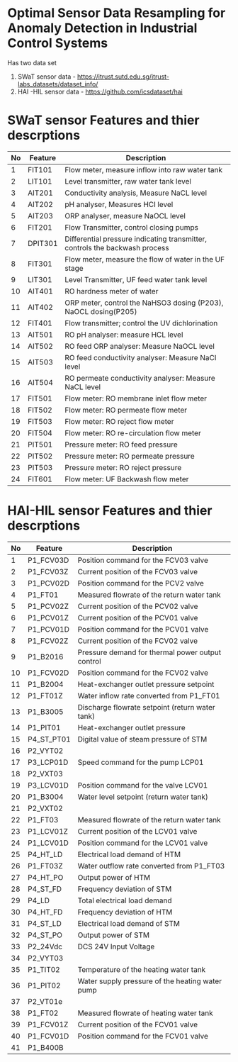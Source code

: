 # Optimal Sensor Data Resampling for Anomaly Detection in Industrial Control Systems  
Has two data set 
1. SWaT sensor data - https://itrust.sutd.edu.sg/itrust-labs_datasets/dataset_info/ 
2. HAI -HIL sensor data - https://github.com/icsdataset/hai 


# SWaT sensor Features and thier descrptions 

|No	|Feature |	Description|  
|----|------------|----------|
|1 |	FIT101 |	Flow meter, measure inflow into raw water tank|
|2|	LIT101|	Level transmitter, raw water tank level| 
|3|	AIT201|	Conductivity analysis, Measure NaCL level |
|4|	AIT202|	pH analyser, Measures HCI level |
|5|	AIT203| 	ORP analyser, measure NaOCL level |
|6|	FIT201|	Flow Transmitter, control closing pumps |
|7|	DPIT301|	Differential pressure indicating transmitter, controls the backwash process |
|8|	FIT301|	Flow meter, measure the flow of water in the UF stage | 
|9|	LIT301|	Level Transmitter, UF feed water tank level| 
|10|	AIT401|	RO hardness meter of water|
|11|	AIT402| 	ORP meter, control the NaHSO3 dosing (P203), NaOCL dosing(P205) |
|12|	FIT401|	Flow transmitter; control the UV dichlorination |
|13|	AIT501 |	RO pH analyser: measure HCL level |
|14|	AIT502 |	RO feed ORP analyser: Measure NaOCL level |
|15|	AIT503| 	RO feed conductivity analyser: Measure NaCl level|
|16	|AIT504 	|RO permeate conductivity analyser: Measure NaCL level |
|17|	FIT501|	Flow meter: RO membrane inlet flow meter |
|18|	FIT502 |	Flow meter: RO permeate flow meter |
|19|	FIT503| 	Flow meter: RO reject flow meter |
|20|	FIT504| 	Flow meter: RO re-circulation flow meter |
|21|	PIT501| 	Pressure meter: RO feed pressure |
|22|	PIT502| 	Pressure meter: RO permeate pressure |
|23|	PIT503| 	Pressure meter: RO reject pressure |
|24|	FIT601 	| Flow meter: UF Backwash flow meter |


# HAI-HIL sensor Features and thier descrptions  

|No	|Feature| 	Description|  
|----|------------|----------| 
|1|	P1_FCV03D|	Position command for the FCV03 valve | 
|2|	P1_FCV03Z| 	Current position of the FCV03 valve |
|3	|P1_PCV02D 	|Position command for the PCV2 valve |
|4	|P1_FT01 	|Measured flowrate of the return water tank |
|5	|P1_PCV02Z 	|Current position of the PCV02 valve |
|6	|P1_PCV01Z 	|Current position of the PCV01 valve |
|7	|P1_PCV01D 	|Position command for the PCV01 valve |
|8	|P1_FCV02Z 	|Current position of the FCV02 valve |
|9	|P1_B2016 	|Pressure demand for thermal power output control |
|10	|P1_FCV02D 	|Position command for the FCV02 valve| 
|11	|P1_B2004 	|Heat-exchanger outlet pressure setpoint |
|12	|P1_FT01Z 	|Water inflow rate converted from P1_FT01| 
|13	|P1_B3005 	|Discharge flowrate setpoint (return water tank) | 
|14	|P1_PIT01 	|Heat-exchanger outlet pressure| 
|15	|P4_ST_PT01 	|Digital value of steam pressure of STM| 
|16	|P2_VYT02|     | 	
|17|	P3_LCP01D| 	Speed command for the pump LCP01|
|18|	P2_VXT03| 	|
|19|	P3_LCV01D| 	Position command for the valve LCV01 | 
|20|	P1_B3004| 	Water level setpoint (return water tank)|
|21|	P2_VXT02|      | 	
|22|	P1_FT03| 	Measured flowrate of the return water tank |
|23|	P1_LCV01Z |	Current position of the LCV01 valve |
|24|	P1_LCV01D |	Position command for the LCV01 valve | 
|25	|P4_HT_LD 	|Electrical load demand of HTM |
|26 |	P1_FT03Z| 	Water outflow rate converted from P1_FT03 |
|27	|P4_HT_PO 	|Output power of HTM  |
|28	 |P4_ST_FD 	|Frequency deviation of STM |
|29	|P4_LD 	|Total electrical load demand |
|30	|P4_HT_FD |	Frequency deviation of HTM |
|31	|P4_ST_LD 	|Electrical load demand of STM |
|32	|P4_ST_PO |	Output power of STM|
|33	|P2_24Vdc |	DCS 24V Input Voltage |
|34|	P2_VYT03| 	|
|35|	P1_TIT02| 	Temperature of the heating water tank |
|36|	P1_PIT02| 	Water supply pressure of the heating water pump |
|37|	P2_VT01e|  | 	
|38|	P1_FT02| 	Measured flowrate of heating water tank |
|39|	P1_FCV01Z| 	Current position of the FCV01 valve |
|40|	P1_FCV01D |	Position command for the FCV01 valve |
|41|	P1_B400B |  |	







